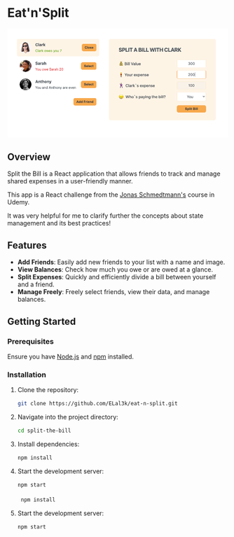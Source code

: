 # Eat'n'Split

![App Screenshot](src/assets/Split_the_bill.png)

## Overview
Split the Bill is a React application that allows friends to track and manage shared expenses in a user-friendly manner.


This app is a React challenge from the [Jonas Schmedtmann's](https://codingheroes.io/) course in Udemy.


It was very helpful for me  to clarify further the concepts about state management and its  best practices!

## Features

- **Add Friends**: Easily add new friends to your list with a name and image.
- **View Balances**: Check how much you owe or are owed at a glance.
- **Split Expenses**: Quickly and efficiently divide a bill between yourself and a friend.
- **Manage Freely**: Freely select friends, view their data, and manage balances.

## Getting Started

### Prerequisites

Ensure you have [Node.js](https://nodejs.org/) and [npm](https://www.npmjs.com/) installed.

### Installation

1. Clone the repository:
   ```sh
   git clone https://github.com/ELal3k/eat-n-split.git

2. Navigate into the project directory:
   ```sh
   cd split-the-bill

3. Install dependencies:
	 ```sh
	 npm install
4. Start the development server:
	```sh
	npm start

	 npm install
4. Start the development server:
	```sh
	npm start
